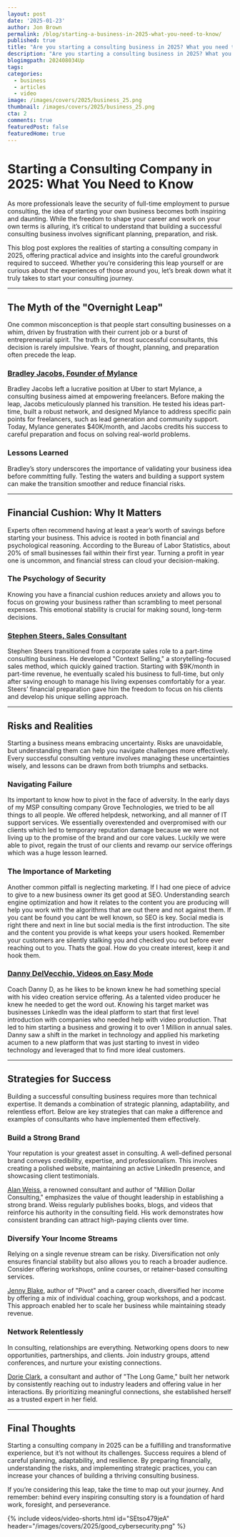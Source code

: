 ```yaml
---
layout: post
date: '2025-01-23'
author: Jon Brown
permalink: /blog/starting-a-business-in-2025-what-you-need-to-know/
published: true
title: "Are you starting a consulting business in 2025? What you need to know."
description: "Are you starting a consulting business in 2025? What you need to know."
blogimgpath: 202408034Up
tags:
categories:
  - business
  - articles
  - video
image: /images/covers/2025/business_25.png
thumbnail: /images/covers/2025/business_25.png
cta: 2
comments: true
featuredPost: false
featuredHome: true
---
```

# Starting a Consulting Company in 2025: What You Need to Know

As more professionals leave the security of full-time employment to pursue consulting, the idea of starting your own business becomes both inspiring and daunting. While the freedom to shape your career and work on your own terms is alluring, it’s critical to understand that building a successful consulting business involves significant planning, preparation, and risk.

This blog post explores the realities of starting a consulting company in 2025, offering practical advice and insights into the careful groundwork required to succeed. Whether you’re considering this leap yourself or are curious about the experiences of those around you, let’s break down what it truly takes to start your consulting journey.

---

## The Myth of the "Overnight Leap"

One common misconception is that people start consulting businesses on a whim, driven by frustration with their current job or a burst of entrepreneurial spirit. The truth is, for most successful consultants, this decision is rarely impulsive. Years of thought, planning, and preparation often precede the leap.

### [Bradley Jacobs, Founder of Mylance](https://mylance.co/)

Bradley Jacobs left a lucrative position at Uber to start Mylance, a consulting business aimed at empowering freelancers. Before making the leap, Jacobs meticulously planned his transition. He tested his ideas part-time, built a robust network, and designed Mylance to address specific pain points for freelancers, such as lead generation and community support. Today, Mylance generates $40K/month, and Jacobs credits his success to careful preparation and focus on solving real-world problems.

### Lessons Learned

Bradley’s story underscores the importance of validating your business idea before committing fully. Testing the waters and building a support system can make the transition smoother and reduce financial risks.

---

## Financial Cushion: Why It Matters

Experts often recommend having at least a year’s worth of savings before starting your business. This advice is rooted in both financial and psychological reasoning. According to the Bureau of Labor Statistics, about 20% of small businesses fail within their first year. Turning a profit in year one is uncommon, and financial stress can cloud your decision-making.

### The Psychology of Security

Knowing you have a financial cushion reduces anxiety and allows you to focus on growing your business rather than scrambling to meet personal expenses. This emotional stability is crucial for making sound, long-term decisions.

### [Stephen Steers, Sales Consultant](https://stephensteers.com/)

Stephen Steers transitioned from a corporate sales role to a part-time consulting business. He developed "Context Selling," a storytelling-focused sales method, which quickly gained traction. Starting with $9K/month in part-time revenue, he eventually scaled his business to full-time, but only after saving enough to manage his living expenses comfortably for a year. Steers’ financial preparation gave him the freedom to focus on his clients and develop his unique selling approach.

---

## Risks and Realities

Starting a business means embracing uncertainty. Risks are unavoidable, but understanding them can help you navigate challenges more effectively. Every successful consulting venture involves managing these uncertainties wisely, and lessons can be drawn from both triumphs and setbacks.

### Navigating Failure

Its important to know how to pivot in the face of adversity. In the early days of my MSP consulting company Grove Technologies, we tried to be all things to all people. We offered helpdesk, networking, and all manner of IT support services. We essentially overextended and overpromised with our clients which led to temporary reputation damage because we were not living up to the promise of the brand and our core values. Luckily we were able to pivot, regain the trust of our clients and revamp our service offerings which was a huge lesson learned.

### The Importance of Marketing

Another common pitfall is neglecting marketing. If I had one piece of advice to give to a new business owner its get good at SEO. Understanding search engine optimization and how it relates to the content you are producing will help you work with the algorithms that are out there and not against them. If you cant be found you cant be well known, so SEO is key. Social media is right there and next in line but social media is the first introduction. The site and the content you provide is what keeps your users hooked. Remember your customers are silently stalking you and checked you out before ever reaching out to you. Thats the goal. How do you create interest, keep it and hook them.

### [Danny DelVecchio, Videos on Easy Mode](https://www.linkedin.com/in/dannydelvecchio/)

Coach Danny D, as he likes to be known knew he had something special with his video creation service offering. As a talented video producer he knew he needed to get the word out. Knowing his target market was businesses LinkedIn was the ideal platform to start that first level introduction with companies who needed help with video production. That led to him starting a business and growing it to over 1 Million in annual sales. Danny saw a shift in the market in technology and applied his marketing acumen to a new platform that was just starting to invest in video technology and leveraged that to find more ideal customers. 

---

## Strategies for Success

Building a successful consulting business requires more than technical expertise. It demands a combination of strategic planning, adaptability, and relentless effort. Below are key strategies that can make a difference and examples of consultants who have implemented them effectively.

### Build a Strong Brand

Your reputation is your greatest asset in consulting. A well-defined personal brand conveys credibility, expertise, and professionalism. This involves creating a polished website, maintaining an active LinkedIn presence, and showcasing client testimonials.

[Alan Weiss](https://alanweiss.com/), a renowned consultant and author of "Million Dollar Consulting," emphasizes the value of thought leadership in establishing a strong brand. Weiss regularly publishes books, blogs, and videos that reinforce his authority in the consulting field. His work demonstrates how consistent branding can attract high-paying clients over time.

### Diversify Your Income Streams

Relying on a single revenue stream can be risky. Diversification not only ensures financial stability but also allows you to reach a broader audience. Consider offering workshops, online courses, or retainer-based consulting services.

[Jenny Blake](https://pivotmethod.com/), author of "Pivot" and a career coach, diversified her income by offering a mix of individual coaching, group workshops, and a podcast. This approach enabled her to scale her business while maintaining steady revenue.

### Network Relentlessly

In consulting, relationships are everything. Networking opens doors to new opportunities, partnerships, and clients. Join industry groups, attend conferences, and nurture your existing connections.

[Dorie Clark](https://dorieclark.com/), a consultant and author of "The Long Game," built her network by consistently reaching out to industry leaders and offering value in her interactions. By prioritizing meaningful connections, she established herself as a trusted expert in her field.

---

## Final Thoughts

Starting a consulting company in 2025 can be a fulfilling and transformative experience, but it’s not without its challenges. Success requires a blend of careful planning, adaptability, and resilience. By preparing financially, understanding the risks, and implementing strategic practices, you can increase your chances of building a thriving consulting business.

If you’re considering this leap, take the time to map out your journey. And remember: behind every inspiring consulting story is a foundation of hard work, foresight, and perseverance.

{% include videos/video-shorts.html id="SEtso479jeA" header="/images/covers/2025/good_cybersecurity.png" %}
